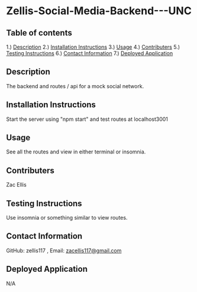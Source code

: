# Zellis-Social-Media-Backend---UNC

## Table of contents
1.) [Description](#description)
2.) [Installation Instructions](#install)
3.) [Usage](#usage)
4.) [Contributers](#contributers)
5.) [Testing Instructions](#testing)
6.) [Contact Information](#contact)
7.) [Deployed Application](#screenshot)

<a name="description"></a>
## Description
The backend and routes / api for a mock social network.     

<a name="install"></a>
## Installation Instructions
Start the server using "npm start" and test routes at localhost3001 

<a name="usage"></a>
## Usage
See all the routes and view in either terminal or insomnia. 

<a name="contributers"></a>
## Contributers
Zac Ellis

<a name="test"></a>
## Testing Instructions
Use insomnia or something similar to view routes.    

<a name="contact"></a>
## Contact Information
GitHub: zellis117 , Email: zacellis117@gmail.com

<a name="screenshot"></a>
## Deployed Application
N/A
